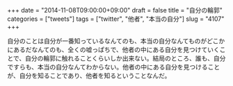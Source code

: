 +++
date = "2014-11-08T09:00:00+09:00"
draft = false
title = "自分の輪郭"
categories = ["tweets"]
tags = ["twitter", "他者", "本当の自分"]
slug = "4107"
+++

自分のことは自分が一番知っているなんてのも、本当の自分なんてものがどこかにあるだなんてのも、全くの嘘っぱちで、他者の中にある自分を見つけていくことで、自分の輪郭に触れることくらいしか出来ない。結局のところ、誰も、自分ですらも、本当の自分なんてわからない。他者の中にある自分を見つけることが、自分を知ることであり、他者を知るということなんだ。
